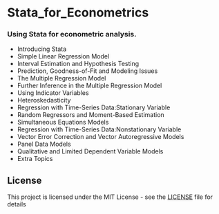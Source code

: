 # Stata_for_Econometrics

### Using Stata for econometric analysis.



- Introducing Stata
- Simple Linear Regression Model 
- Interval Estimation and Hypothesis Testing 
- Prediction, Goodness-of-Fit and Modeling Issues 
- The Multiple Regression Model 
- Further Inference in the Multiple Regression Model 
- Using Indicator Variables 
- Heteroskedasticity 
- Regression with Time-Series Data:Stationary Variable 
- Random Regressors and Moment-Based Estimation
- Simultaneous Equations Models
- Regression with Time-Series Data:Nonstationary Variable 
- Vector Error Correction and Vector Autoregressive Models
- Panel Data Models 
- Qualitative and Limited Dependent Variable Models
- Extra Topics

## License
This project is licensed under the MIT License - see the [LICENSE](LICENSE) file for details
